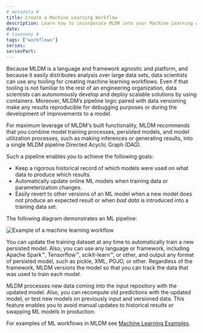 ```yaml
---
# metadata # 
title: Create a Machine Learning Workflow
description: Learn how to incorporate MLDM into your Machine Learning workflows.
date: 
# taxonomy #
tags: ["workflows"]
series:
seriesPart:
---
```


Because MLDM is a language and framework agnostic and
platform, and because it easily distributes analysis over
large data sets, data scientists can use any tooling for
creating machine learning workflows. Even if that tooling
is not familiar to the rest of an engineering organization,
data scientists can autonomously develop and deploy scalable
solutions by using containers. Moreover, MLDM’s
pipeline logic paired with data versioning make any results
reproducible for debugging purposes or during the development of
improvements to a model.

For maximum leverage of MLDM's built functionality, MLDM
recommends that you combine model training processes, persisted models,
and model utilization processes, such as making inferences or
generating results, into a single MLDM pipeline Directed Acyclic Graph
(DAG).

Such a pipeline enables you to achieve the following goals:

- Keep a rigorous historical record of which models were used
  on what data to produce which results.
- Automatically update online ML models when training data or
  parameterization changes.
- Easily revert to other versions of an ML model when a new model
  does not produce an expected result or when *bad data* is
  introduced into a training data set.

The following diagram demonstrates an ML pipeline:

![Example of a machine learning workflow](/images/d_ml_workflow.svg)

You can update the training dataset at any time
to automatically train a new persisted model. Also, you can use
any language or framework, including Apache Spark™, Tensorflow™,
scikit-learn™, or other, and output any format of persisted model,
such as pickle, XML, POJO, or other. Regardless of the framework,
MLDM versions the model so that you can track the data that
was used to train each model.

MLDM processes new data coming into the input repository with the
updated model. Also, you can recompute old predictions with the updated model,
or test new models on previously input and versioned data. This feature
enables you to avoid manual updates to historical results or swapping
ML models in production.

For examples of ML workflows in MLDM see
[Machine Learning Examples](https://github.com/pachyderm/examples).
